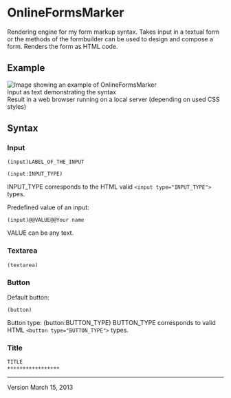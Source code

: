 OnlineFormsMarker
=================

Rendering engine for my form markup syntax. Takes input in a textual form or
the methods of the formbuilder can be used to design and compose a form. Renders
the form as HTML code.

Example
-------------

![Image showing an example of OnlineFormsMarker](http://libal.eu/imghost/OFM_demo1.png "Example of OnlineFormsMarker")
<br>Input as text demonstrating the syntax
<br>Result in a web browser running on a local server (depending on used CSS styles)

Syntax
------

### Input

<pre><code>(input)LABEL_OF_THE_INPUT
</code></pre>

<pre><code>(input:INPUT_TYPE)
</code></pre>

INPUT_TYPE corresponds to the HTML valid `<input type="INPUT_TYPE">` types.

Predefined value of an input:
<pre><code>(input)@@VALUE@@Your name
</code></pre>

VALUE can be any text.

### Textarea

<pre><code>(textarea)
</code></pre>

### Button

Default button:
<pre><code>(button)</code></pre>

Button type:
        (button:BUTTON_TYPE)
BUTTON_TYPE corresponds to valid HTML `<button type="BUTTON_TYPE">` types.

### Title

<pre><code>TITLE
+++++++++++++++++</code></pre>

------------------
Version March 15, 2013
